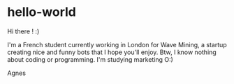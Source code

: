 # hello-world

Hi there ! :)

I'm a French student currently working in London for Wave Mining, a startup creating nice and funny bots that I hope you'll enjoy.
Btw, I know nothing about coding or programming. I'm studying marketing O:)

Agnes
